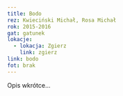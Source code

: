 ```yaml
---
title: Bodo
rez: Kwieciński Michał, Rosa Michał
rok: 2015-2016
gat: gatunek
lokacje:
  - lokacja: Zgierz
    link: zgierz
link: bodo
fot: brak
---
```

Opis wkrótce…